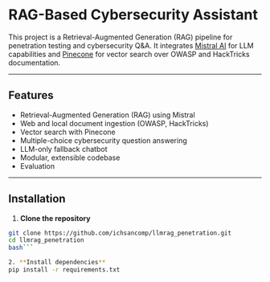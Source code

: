 #  RAG-Based Cybersecurity Assistant

This project is a Retrieval-Augmented Generation (RAG) pipeline for penetration testing and cybersecurity Q&A. It integrates [Mistral AI](https://mistral.ai/) for LLM capabilities and [Pinecone](https://www.pinecone.io/) for vector search over OWASP and HackTricks documentation.

---

##  Features

-  Retrieval-Augmented Generation (RAG) using Mistral
-  Web and local document ingestion (OWASP, HackTricks)
-  Vector search with Pinecone
-  Multiple-choice cybersecurity question answering
-  LLM-only fallback chatbot
-  Modular, extensible codebase
-  Evaluation

---

##  Installation

1. **Clone the repository**
```bash
git clone https://github.com/ichsancomp/llmrag_penetration.git
cd llmrag_penetration
bash```

2. **Install dependencies**
pip install -r requirements.txt



